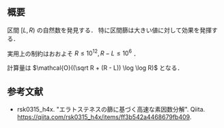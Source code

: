 ## 概要

区間 $[L,R)$ の自然数を発見する．
特に区間篩は大きい値に対して効果を発揮する．

実用上の制約はおおよそ $R \leq 10^{12}, R - L \leq 10^6$ ．

計算量は $\mathcal{O}((\sqrt R + (R - L)) \log \log R)$ となる．


## 参考文献

- rsk0315_h4x. "エラトステネスの篩に基づく高速な素因数分解". Qiita. <https://qiita.com/rsk0315_h4x/items/ff3b542a4468679fb409>.
